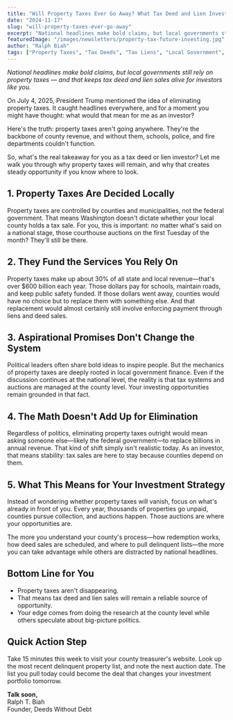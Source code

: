 ```yaml
---
title: "Will Property Taxes Ever Go Away? What Tax Deed and Lien Investors Need to Know"
date: "2024-11-17"
slug: "will-property-taxes-ever-go-away"
excerpt: "National headlines make bold claims, but local governments still rely on property taxes — and that keeps tax deed and lien sales alive for investors like you."
featuredImage: "/images/newsletters/property-tax-future-investing.jpg"
author: "Ralph Biah"
tags: ["Property Taxes", "Tax Deeds", "Tax Liens", "Local Government", "Investment Strategy"]
---
```


*National headlines make bold claims, but local governments still rely on property taxes — and that keeps tax deed and lien sales alive for investors like you.*

On July 4, 2025, President Trump mentioned the idea of eliminating property taxes. It caught headlines everywhere, and for a moment you might have thought: what would that mean for me as an investor?

Here's the truth: property taxes aren't going anywhere. They're the backbone of county revenue, and without them, schools, police, and fire departments couldn't function.

So, what's the real takeaway for you as a tax deed or lien investor? Let me walk you through why property taxes will remain, and why that creates steady opportunity if you know where to look.

## 1. Property Taxes Are Decided Locally

Property taxes are controlled by counties and municipalities, not the federal government. That means Washington doesn't dictate whether your local county holds a tax sale. For you, this is important: no matter what's said on a national stage, those courthouse auctions on the first Tuesday of the month? They'll still be there.

## 2. They Fund the Services You Rely On

Property taxes make up about 30% of all state and local revenue—that's over $600 billion each year. Those dollars pay for schools, maintain roads, and keep public safety funded. If those dollars went away, counties would have no choice but to replace them with something else. And that replacement would almost certainly still involve enforcing payment through liens and deed sales.

## 3. Aspirational Promises Don't Change the System

Political leaders often share bold ideas to inspire people. But the mechanics of property taxes are deeply rooted in local government finance. Even if the discussion continues at the national level, the reality is that tax systems and auctions are managed at the county level. Your investing opportunities remain grounded in that fact.

## 4. The Math Doesn't Add Up for Elimination

Regardless of politics, eliminating property taxes outright would mean asking someone else—likely the federal government—to replace billions in annual revenue. That kind of shift simply isn't realistic today. As an investor, that means stability: tax sales are here to stay because counties depend on them.

## 5. What This Means for Your Investment Strategy

Instead of wondering whether property taxes will vanish, focus on what's already in front of you. Every year, thousands of properties go unpaid, counties pursue collection, and auctions happen. Those auctions are where your opportunities are.

The more you understand your county's process—how redemption works, how deed sales are scheduled, and where to pull delinquent lists—the more you can take advantage while others are distracted by national headlines.

## Bottom Line for You

* Property taxes aren't disappearing.
* That means tax deed and lien sales will remain a reliable source of opportunity.
* Your edge comes from doing the research at the county level while others speculate about big-picture politics.

## Quick Action Step

Take 15 minutes this week to visit your county treasurer's website. Look up the most recent delinquent property list, and note the next auction date. The list you pull today could become the deal that changes your investment portfolio tomorrow.

**Talk soon,**  
Ralph T. Biah  
Founder, Deeds Without Debt